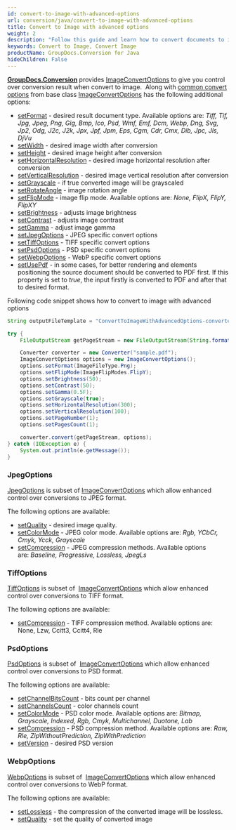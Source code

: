 ```yaml
---
id: convert-to-image-with-advanced-options
url: conversion/java/convert-to-image-with-advanced-options
title: Convert to Image with advanced options
weight: 2
description: "Follow this guide and learn how to convert documents to image with height, width, resolution, brightness and other customizations using GroupDocs.Conversion for Java."
keywords: Convert to Image, Convert Image
productName: GroupDocs.Conversion for Java
hideChildren: False
---
```

[**GroupDocs.Conversion**](https://products.groupdocs.com/conversion/java) provides [ImageConvertOptions](https://apireference.groupdocs.com/java/conversion/com.groupdocs.conversion.options.convert/ImageConvertOptions) to give you control over conversion result when convert to image.  Along with [common convert options](https://apireference.groupdocs.com/conversion/java/com.groupdocs.conversion.options.convert/ConvertOptions) from base class [ImageConvertOptions](https://apireference.groupdocs.com/java/conversion/com.groupdocs.conversion.options.convert/ImageConvertOptions) has the following additional options:
*   [setFormat](https://apireference.groupdocs.com/java/conversion/com.groupdocs.conversion.options.convert/ConvertOptions#setFormat(com.groupdocs.conversion.filetypes.FileType)) - desired result document type. Available options are: *Tiff, Tif, Jpg, Jpeg, Png, Gig, Bmp, Ico, Psd, Wmf, Emf, Dcm, Webp, Dng, Svg, Jp2, Odg, J2c, J2k, Jpx, Jpf, Jpm, Eps, Cgm, Cdr, Cmx, Dib, Jpc, Jls, DjVu*
*   [setWidth](https://apireference.groupdocs.com/java/conversion/com.groupdocs.conversion.options.convert/ImageConvertOptions#setWidth(int)) -  desired image width after conversion
*   [setHeight](https://apireference.groupdocs.com/java/conversion/com.groupdocs.conversion.options.convert/ImageConvertOptions#setHeight(int)) -  desired image height after conversion
*   [setHorizontalResolution](https://apireference.groupdocs.com/java/conversion/com.groupdocs.conversion.options.convert/ImageConvertOptions#setHorizontalResolution(int)) -  desired image horizontal resolution after conversion
*   [setVerticalResolution](https://apireference.groupdocs.com/java/conversion/com.groupdocs.conversion.options.convert/ImageConvertOptions#setVerticalResolution(int)) -  desired image vertical resolution after conversion
*   [setGrayscale](https://apireference.groupdocs.com/java/conversion/com.groupdocs.conversion.options.convert/ImageConvertOptions#setGrayscale(boolean)) -  if true converted image will be grayscaled
*   [setRotateAngle](https://apireference.groupdocs.com/conversion/java/com.groupdocs.conversion.options.convert/ImageConvertOptions#setRotateAngle(int)) -  image rotation angle
*   [setFlipMode](https://apireference.groupdocs.com/java/conversion/com.groupdocs.conversion.options.convert/ImageConvertOptions#setFlipMode(com.groupdocs.conversion.options.convert.ImageFlipModes)) -  image flip mode. Available options are: *None, FlipX, FlipY, FlipXY*
*   [setBrightness](https://apireference.groupdocs.com/java/conversion/com.groupdocs.conversion.options.convert/ImageConvertOptions#setBrightness(int)) -  adjusts image brightness
*   [setContrast](https://apireference.groupdocs.com/java/conversion/com.groupdocs.conversion.options.convert/ImageConvertOptions#setContrast(int)) -  adjusts image contrast
*   [setGamma](https://apireference.groupdocs.com/java/conversion/com.groupdocs.conversion.options.convert/ImageConvertOptions#setGamma(float)) -  adjust image gamma      
*   [setJpegOptions](https://apireference.groupdocs.com/conversion/java/com.groupdocs.conversion.options.convert/ImageConvertOptions#setJpegOptions(com.groupdocs.conversion.options.convert.JpegOptions)) -  JPEG specific convert options
*   [setTiffOptions](https://apireference.groupdocs.com/conversion/java/com.groupdocs.conversion.options.convert/ImageConvertOptions#setTiffOptions(com.groupdocs.conversion.options.convert.TiffOptions)) -  TIFF specific convert options
*   [setPsdOptions](https://apireference.groupdocs.com/conversion/java/com.groupdocs.conversion.options.convert/ImageConvertOptions#setPsdOptions(com.groupdocs.conversion.options.convert.PsdOptions)) -  PSD specific convert options
*   [setWebpOptions](https://apireference.groupdocs.com/conversion/java/com.groupdocs.conversion.options.convert/ImageConvertOptions#setWebpOptions(com.groupdocs.conversion.options.convert.WebpOptions)) - WebP specific convert options    
*   [setUsePdf](https://apireference.groupdocs.com/java/conversion/com.groupdocs.conversion.options.convert/ImageConvertOptions#setUsePdf(boolean)) -  in some cases, for better rendering and elements positioning the source document should be converted to PDF first. If this property is set to *true*, the input firstly is converted to PDF and after that to desired format.

Following code snippet shows how to convert to image with advanced options

```java
String outputFileTemplate = "ConvertToImageWithAdvancedOptions-converted-page-%s.png"; 

try {
    FileOutputStream getPageStream = new FileOutputStream(String.format(outputFileTemplate, 1));

    Converter converter = new Converter("sample.pdf");
    ImageConvertOptions options = new ImageConvertOptions();
    options.setFormat(ImageFileType.Png);
    options.setFlipMode(ImageFlipModes.FlipY);
    options.setBrightness(50);
    options.setContrast(50);
    options.setGamma(0.5F);
    options.setGrayscale(true);
    options.setHorizontalResolution(300);
    options.setVerticalResolution(100);
    options.setPageNumber(1);
    options.setPagesCount(1);

    converter.convert(getPageStream, options);
} catch (IOException e) {
    System.out.println(e.getMessage());
}
```

### JpegOptions

[JpegOptions](https://apireference.groupdocs.com/java/conversion/com.groupdocs.conversion.options.convert/JpegOptions) is subset of [ImageConvertOptions](https://apireference.groupdocs.com/java/conversion/com.groupdocs.conversion.options.convert/ImageConvertOptions) which allow enhanced control over conversions to JPEG format. 

The following options are available:

*   [setQuality](https://apireference.groupdocs.com/java/conversion/com.groupdocs.conversion.options.convert/JpegOptions#setQuality(int)) - desired image quality.
*   [setColorMode](https://apireference.groupdocs.com/java/conversion/com.groupdocs.conversion.options.convert/JpegOptions#setColorMode(com.groupdocs.conversion.options.convert.JpgColorModes)) - JPEG color mode. Available options are: *Rgb, YCbCr, Cmyk, Ycck, Grayscale*
*   [setCompression](https://apireference.groupdocs.com/java/conversion/com.groupdocs.conversion.options.convert/JpegOptions#setCompression(com.groupdocs.conversion.options.convert.JpgCompressionMethods)) - JPEG compression methods. Available options are: *Baseline, Progressive, Lossless, JpegLs*

### TiffOptions

[TiffOptions](https://apireference.groupdocs.com/java/conversion/com.groupdocs.conversion.options.convert/TiffOptions) is subset of  [ImageConvertOptions](https://apireference.groupdocs.com/java/conversion/com.groupdocs.conversion.options.convert/ImageConvertOptions) which allow enhanced control over conversions to TIFF format. 

The following options are available:

*   [setCompression](https://apireference.groupdocs.com/java/conversion/com.groupdocs.conversion.options.convert/TiffOptions#setCompression(com.groupdocs.conversion.options.convert.TiffCompressionMethods)) - TIFF compression method. Available options are: None, Lzw, Ccitt3, Ccitt4, Rle

### PsdOptions

[PsdOptions](https://apireference.groupdocs.com/java/conversion/com.groupdocs.conversion.options.convert/PsdOptions) is subset of  [ImageConvertOptions](https://apireference.groupdocs.com/java/conversion/com.groupdocs.conversion.options.convert/ImageConvertOptions) which allow enhanced control over conversions to PSD format. 

The following options are available:

*   [setChannelBitsCount](https://apireference.groupdocs.com/java/conversion/com.groupdocs.conversion.options.convert/PsdOptions#setChannelBitsCount(short)) - bits count per channel
*   [setChannelsCount](https://apireference.groupdocs.com/java/conversion/com.groupdocs.conversion.options.convert/PsdOptions#setChannelsCount(short)) - color channels count
*   [setColorMode](https://apireference.groupdocs.com/java/conversion/com.groupdocs.conversion.options.convert/PsdOptions#setColorMode(com.groupdocs.conversion.options.convert.PsdColorModes)) - PSD color mode. Available options are: *Bitmap, Grayscale, Indexed, Rgb, Cmyk, Multichannel, Duotone, Lab*
*   [setCompression](https://apireference.groupdocs.com/java/conversion/com.groupdocs.conversion.options.convert/PsdOptions#setCompression(com.groupdocs.conversion.options.convert.PsdCompressionMethods)) - PSD compression method. Available options are: *Raw, Rle, ZipWithoutPrediction, ZipWithPrediction*
*   [setVersion](https://apireference.groupdocs.com/java/conversion/com.groupdocs.conversion.options.convert/PsdOptions#setVersion(int)) - desired PSD version

### WebpOptions

[WebpOptions](https://apireference.groupdocs.com/java/conversion/com.groupdocs.conversion.options.convert/WebpOptions) is subset of  [ImageConvertOptions](https://apireference.groupdocs.com/java/conversion/com.groupdocs.conversion.options.convert/ImageConvertOptions) which allow enhanced control over conversions to WebP format. 

The following options are available:

*   [setLossless](https://apireference.groupdocs.com/java/conversion/com.groupdocs.conversion.options.convert/WebpOptions#setLossless(boolean)) - the compression of the converted image will be lossless.
*   [setQuality](https://apireference.groupdocs.com/java/conversion/com.groupdocs.conversion.options.convert/WebpOptions#setQuality(int)) - set the quality of converted image
